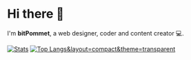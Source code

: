 # Hi there 👋

I'm **bitPommet**, a web designer, coder and content creator 💻.

[![Stats](https://github-readme-stats.vercel.app/api?username=bitpommet&show_icons=true&theme=transparent)](https://github.com/anuraghazra/github-readme-stats)
[![Top Langs](https://github-readme-stats.vercel.app/api/top-langs/?username=bitpommet
)&layout=compact&theme=transparent](https://github.com/anuraghazra/github-readme-stats)